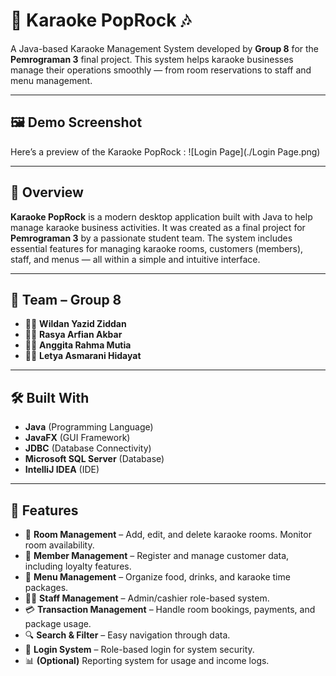 # 🎤 Karaoke PopRock 🎶  
A Java-based Karaoke Management System developed by **Group 8** for the **Pemrograman 3** final project. This system helps karaoke businesses manage their operations smoothly — from room reservations to staff and menu management.

---

## 🖼️ Demo Screenshot

Here’s a preview of the Karaoke PopRock :
![Login Page](./Login Page.png)

---

## 📌 Overview
**Karaoke PopRock** is a modern desktop application built with Java to help manage karaoke business activities. It was created as a final project for **Pemrograman 3** by a passionate student team. The system includes essential features for managing karaoke rooms, customers (members), staff, and menus — all within a simple and intuitive interface.

---

## 👥 Team – Group 8
- 🧑‍💻 **Wildan Yazid Ziddan**
- 👨‍💻 **Rasya Arfian Akbar**
- 👩‍💻 **Anggita Rahma Mutia**
- 👩‍💻 **Letya Asmarani Hidayat**

---

## 🛠️ Built With
- **Java** (Programming Language)
- **JavaFX** (GUI Framework)
- **JDBC** (Database Connectivity)
- **Microsoft SQL Server** (Database)
- **IntelliJ IDEA** (IDE)


---

## 🚀 Features
- 🎵 **Room Management** – Add, edit, and delete karaoke rooms. Monitor room availability.
- 👤 **Member Management** – Register and manage customer data, including loyalty features.
- 🍔 **Menu Management** – Organize food, drinks, and karaoke time packages.
- 🧑‍💼 **Staff Management** – Admin/cashier role-based system.
- 💳 **Transaction Management** – Handle room bookings, payments, and package usage.
- 🔍 **Search & Filter** – Easy navigation through data.
- 🔐 **Login System** – Role-based login for system security.
- 📊 **(Optional)** Reporting system for usage and income logs.
